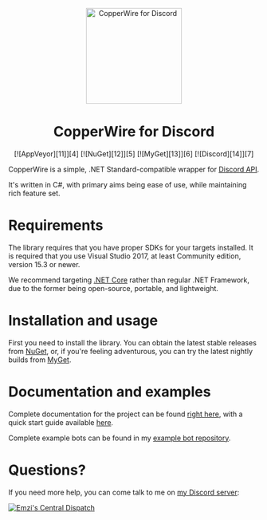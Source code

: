 <p align="center">
	<img src="https://copperwire.emzi0767.com/logo.png" alt="CopperWire for Discord" width="192" height="192">
</p>
<h1 align="center">
	CopperWire for Discord
</h1>
<p align="center">
	[![AppVeyor][11]][4]
	[![NuGet][12]][5]
	[![MyGet][13]][6]
	[![Discord][14]][7]
</p>

CopperWire is a simple, .NET Standard-compatible wrapper for [Discord API][9].

It's written in C#, with primary aims being ease of use, while maintaining rich feature set.

# Requirements
The library requires that you have proper SDKs for your targets installed. It is required that you use Visual Studio 
2017, at least Community edition, version 15.3 or newer.

We recommend targeting [.NET Core][10] rather than regular .NET Framework, due to the former being open-source, 
portable, and lightweight.

# Installation and usage
First you need to install the library. You can obtain the latest stable releases from [NuGet][5], or, if you're feeling 
adventurous, you can try the latest nightly builds from [MyGet][6].

# Documentation and examples
Complete documentation for the project can be found [right here][1], with a quick start guide available [here][2].

Complete example bots can be found in my [example bot repository][3].

# Questions?
If you need more help, you can come talk to me on [my Discord server][7]:

[![Emzi's Central Dispatch][8]][7]

[1]: https://copperwire.emzi0767.com/
[2]: https://copperwire.emzi0767.com/articles/getting_started/first_bot.html
[3]: https://github.com/Emzi0767/CopperWire-Examples
[4]: https://ci.appveyor.com/project/Emzi0767/copperwire-6g6vr/branch/master
[5]: https://nuget.org/packages/CopperWire
[6]: https://www.myget.org/gallery/copperwire-nightly
[7]: https://discord.gg/rGKrJDR
[8]: https://discordapp.com/api/guilds/207879549394878464/embed.png?style=banner2
[9]: https://discordapp.com/developers
[10]: https://www.microsoft.com/net/download/windows
[11]: https://img.shields.io/appveyor/ci/Emzi0767/copperwire-6g6vr/master.svg
[12]: https://img.shields.io/nuget/v/DSharpPlus.svg?style=for-the-badge&label=NuGet
[13]: https://img.shields.io/myget/dsharpplus-nightly/vpre/DSharpPlus.svg?style=for-the-badge&label=MyGet
[14]: https://img.shields.io/discord/207879549394878464.svg?style=for-the-badge&label=Discord
